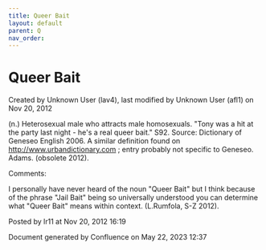 ```yaml
---
title: Queer Bait
layout: default
parent: Q
nav_order:
---
```


# Queer Bait

Created by  Unknown User (lav4), last modified by  Unknown User (afl1) on Nov 20, 2012

(n.) Heterosexual male who attracts male homosexuals. &quot;Tony was a hit at the party last night - he's a real queer bait.&quot; S92. Source: Dictionary of Geneseo English 2006. A similar definition found on http://www.urbandictionary.com ; entry probably not specific to Geneseo. Adams. (obsolete 2012).

Comments:

I personally have never heard of the noun &quot;Queer Bait&quot; but I think because of the phrase &quot;Jail Bait&quot; being so universally understood you can determine what &quot;Queer Bait&quot; means within context. (L.Rumfola, S-Z 2012).

Posted by lr11 at Nov 20, 2012 16:19

Document generated by Confluence on May 22, 2023 12:37


